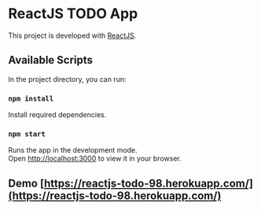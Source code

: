 # ReactJS TODO App

This project is developed with [ReactJS]([https://www.weatherapi.com/](https://reactjs.org/)).

## Available Scripts

In the project directory, you can run:

### `npm install`

Install required dependencies.

### `npm start`

Runs the app in the development mode.\
Open [http://localhost:3000](http://localhost:3000) to view it in your browser.

## Demo [https://reactjs-todo-98.herokuapp.com/](https://reactjs-todo-98.herokuapp.com/)

